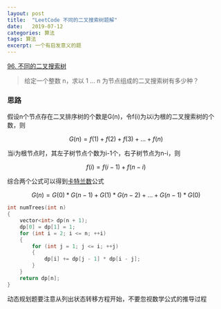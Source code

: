 ```yaml
---
layout: post
title:  "LeetCode 不同的二叉搜索树题解"
date:   2019-07-12 
categories: 算法
tags: 算法
excerpt: 一个有启发意义的题
---
```


[96. 不同的二叉搜索树](https://leetcode-cn.com/problems/unique-binary-search-trees/)  

> 给定一个整数 n，求以 1 ... n 为节点组成的二叉搜索树有多少种？  

### 思路  

假设n个节点存在二叉排序树的个数是G(n)，令f(i)为以i为根的二叉搜索树的个数，则  

$$ G(n) = f(1) + f(2) + f(3) + ... +f(n) $$

当i为根节点时，其左子树节点个数为i-1个，右子树节点为n-i，则  

$$ f(i) = f(i-1) + f(n-i) $$  

综合两个公式可以得到[卡特兰数](https://baike.baidu.com/item/%E5%8D%A1%E7%89%B9%E5%85%B0%E6%95%B0)公式  

$$ G(n) = G(0)*G(n-1) + G(1)*G(n-2) + ... + G(n-1)*G(0) $$  

```cpp
int numTrees(int n)
{
	vector<int> dp(n + 1);
	dp[0] = dp[1] = 1;
	for (int i = 2; i <= n; ++i)
	{
		for (int j = 1; j <= i; ++j)
		{
			dp[i] += dp[j - 1] * dp[i - j];
		}
	}
	return dp[n];
}
```  

动态规划题要注意从列出状态转移方程开始，不要忽视数学公式的推导过程  
